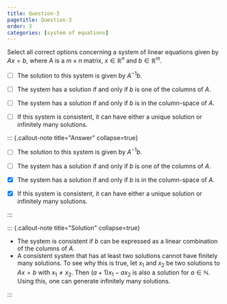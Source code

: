 ```yaml
---
title: Question-3
pagetitle: Question-3
order: 3
categories: [system of equations]
---
```


Select all correct options concerning a system of linear equations given by $Ax = b$, where $A$ is a $m \times n$ matrix, $x \in \mathbb{R}^{n}$ and $b \in \mathbb{R}^{m}$.

- [ ] The solution to this system is given by $A^{-1} b$.

- [ ] The system has a solution if and only if $b$ is one of the columns of $A$.

- [ ] The system has a solution if and only if $b$ is in the column-space of $A$.

- [ ] If this system is consistent, it can have either a unique solution or infinitely many solutions.

::: {.callout-note title="Answer" collapse=true}

- [ ] The solution to this system is given by $A^{-1} b$.

- [ ] The system has a solution if and only if $b$ is one of the columns of $A$.

- [x] The system has a solution if and only if $b$ is in the column-space of $A$.

- [x] If this system is consistent, it can have either a unique solution or infinitely many solutions.

:::

::: {.callout-note title="Solution" collapse=true}

- The system is consistent if $b$ can be expressed as a linear combination of the columns of $A$.
- A consistent system that has at least two solutions cannot have finitely many solutions. To see why this is true, let $x_1$ and $x_2$ be two solutions to $Ax = b$ with $x_1 \neq x_2$. Then $(a + 1)x_1 - ax_2$ is also a solution for $a \in \mathbb{N}$. Using this, one can generate infinitely many solutions.

:::
